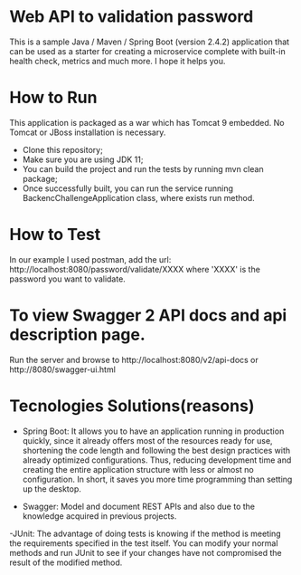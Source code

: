# Web API to validation password
This is a sample Java / Maven / Spring Boot (version 2.4.2) application that can be used as a starter for creating a microservice complete with built-in health check, metrics and much more. I hope it helps you.

# How to Run
This application is packaged as a war which has Tomcat 9 embedded. No Tomcat or JBoss installation is necessary.

- Clone this repository;
- Make sure you are using JDK 11;
- You can build the project and run the tests by running mvn clean package;
- Once successfully built, you can run the service running BackencChallengeApplication class, where exists run method.

# How to Test
 In our example I used postman, add the url: http://localhost:8080/password/validate/XXXX where 'XXXX' is the password you want to validate.
 

# To view Swagger 2 API docs and api description page.
Run the server and browse to http://localhost:8080/v2/api-docs or http://8080/swagger-ui.html

# Tecnologies Solutions(reasons)
- Spring Boot: 
It allows you to have an application running in production quickly, since it already offers most of the resources ready for use, shortening the code length and following the best design practices with already optimized configurations. Thus, reducing development time and creating the entire application structure with less or almost no configuration. In short, it saves you more time programming than setting up the desktop.

- Swagger:
Model and document REST APIs and also due to the knowledge acquired in previous projects.

-JUnit:
The advantage of doing tests is knowing if the method is meeting the requirements specified in the test itself. You can modify your normal methods and run JUnit to see if your changes have not compromised the result of the modified method.

